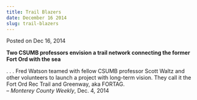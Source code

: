 ```yaml
---
title: Trail Blazers
date: December 16 2014
slug: trail-blazers
---
```


 



<span class="date">Posted on Dec 16, 2014    </span>
<p><strong>Two CSUMB professors envision a trail network connecting
the former Fort Ord with the sea</strong></p>
<p>. . . Fred Watson teamed with fellow CSUMB professor Scott Waltz
and other volunteers to launch a project with long-term vision.
They call it the Fort Ord Rec Trail and Greenway, aka FORTAG.<br>
&#x2013; <em>Monterey County Weekly</em>, Dec. 4, 2014</br></p>





```
